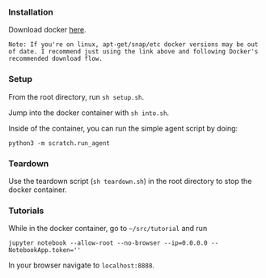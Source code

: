 ### Installation

Download docker [here](https://docs.docker.com/get-docker/).

    Note: If you're on linux, apt-get/snap/etc docker versions may be out of date. I recommend just using the link above and following Docker's recommended download flow. 

### Setup

From the root directory, run `sh setup.sh`.

Jump into the docker container with `sh into.sh`.

Inside of the container, you can run the simple agent script by doing:

```
python3 -m scratch.run_agent
```

### Teardown

Use the teardown script (`sh teardown.sh`) in the root directory to stop the docker container.


### Tutorials

While in the docker container, go to `~/src/tutorial` and run 

`jupyter notebook --allow-root --no-browser --ip=0.0.0.0 --NotebookApp.token=''`


In your browser navigate to `localhost:8888`.